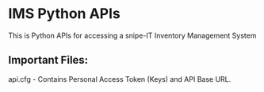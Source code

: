 # IMS Python APIs

This is Python APIs for accessing a snipe-IT Inventory Management System

## Important Files:

api.cfg - Contains Personal Access Token (Keys) and API Base URL.
